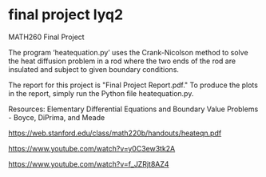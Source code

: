 # final project lyq2
 MATH260 Final Project

The program ‘heatequation.py’ uses the Crank-Nicolson method to solve the heat diffusion problem 
in a rod where the two ends of the rod are insulated and subject to given boundary conditions.

The report for this project is "Final Project Report.pdf."
To produce the plots in the report, simply run the Python file heatequation.py.

Resources:
Elementary Differential Equations and Boundary Value Problems - Boyce, DiPrima, and Meade

https://web.stanford.edu/class/math220b/handouts/heateqn.pdf

https://www.youtube.com/watch?v=y0C3ew3tk2A

https://www.youtube.com/watch?v=f_JZRjt8AZ4
